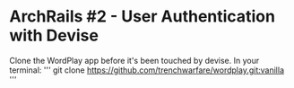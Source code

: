 # ArchRails #2 - User Authentication with Devise

Clone the WordPlay app before it's been touched by devise. In your
terminal:
'''
git clone https://github.com/trenchwarfare/wordplay.git:vanilla
'''
